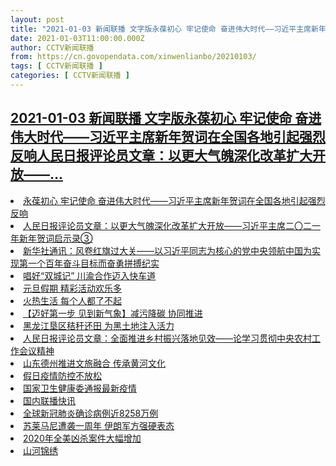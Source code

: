```yaml
---
layout: post
title: "2021-01-03 新闻联播 文字版永葆初心 牢记使命 奋进伟大时代——习近平主席新年贺词在全国各地引起强烈反响人民日报评论员文章：以更大气魄深化改革扩大开放——"
date: 2021-01-03T11:00:00.000Z
author: CCTV新闻联播
from: https://cn.govopendata.com/xinwenlianbo/20210103/
tags: [ CCTV新闻联播 ]
categories: [ CCTV新闻联播 ]
---
```

<!--1609671600000-->
[2021-01-03 新闻联播 文字版永葆初心 牢记使命 奋进伟大时代——习近平主席新年贺词在全国各地引起强烈反响人民日报评论员文章：以更大气魄深化改革扩大开放——...](https://cn.govopendata.com/xinwenlianbo/20210103/)
------

<div>
<li><a target="_blank" href="https://cn.govopendata.com/xinwenlianbo/20210103/#221828">永葆初心 牢记使命 奋进伟大时代——习近平主席新年贺词在全国各地引起强烈反响</a></li><li><a target="_blank" href="https://cn.govopendata.com/xinwenlianbo/20210103/#221829">人民日报评论员文章：以更大气魄深化改革扩大开放——习近平主席二〇二一年新年贺词启示录③</a></li><li><a target="_blank" href="https://cn.govopendata.com/xinwenlianbo/20210103/#221830">新华社通讯：风卷红旗过大关——以习近平同志为核心的党中央领航中国为实现第一个百年奋斗目标而奋勇拼搏纪实</a></li><li><a target="_blank" href="https://cn.govopendata.com/xinwenlianbo/20210103/#221831">唱好“双城记” 川渝合作迈入快车道</a></li><li><a target="_blank" href="https://cn.govopendata.com/xinwenlianbo/20210103/#221832">元旦假期 精彩活动欢乐多</a></li><li><a target="_blank" href="https://cn.govopendata.com/xinwenlianbo/20210103/#221833">火热生活 每个人都了不起</a></li><li><a target="_blank" href="https://cn.govopendata.com/xinwenlianbo/20210103/#221834">【迈好第一步 见到新气象】减污降碳 协同推进</a></li><li><a target="_blank" href="https://cn.govopendata.com/xinwenlianbo/20210103/#221835">黑龙江垦区秸秆还田 为黑土地注入活力</a></li><li><a target="_blank" href="https://cn.govopendata.com/xinwenlianbo/20210103/#221836">人民日报评论员文章：全面推进乡村振兴落地见效——论学习贯彻中央农村工作会议精神</a></li><li><a target="_blank" href="https://cn.govopendata.com/xinwenlianbo/20210103/#221837">山东德州推进文旅融合 传承黄河文化</a></li><li><a target="_blank" href="https://cn.govopendata.com/xinwenlianbo/20210103/#221838">假日疫情防控不放松</a></li><li><a target="_blank" href="https://cn.govopendata.com/xinwenlianbo/20210103/#221839">国家卫生健康委通报最新疫情</a></li><li><a target="_blank" href="https://cn.govopendata.com/xinwenlianbo/20210103/#221840">国内联播快讯</a></li><li><a target="_blank" href="https://cn.govopendata.com/xinwenlianbo/20210103/#221841">全球新冠肺炎确诊病例近8258万例</a></li><li><a target="_blank" href="https://cn.govopendata.com/xinwenlianbo/20210103/#221842">苏莱马尼遭袭一周年 伊朗军方强硬表态</a></li><li><a target="_blank" href="https://cn.govopendata.com/xinwenlianbo/20210103/#221843">2020年全美凶杀案件大幅增加</a></li><li><a target="_blank" href="https://cn.govopendata.com/xinwenlianbo/20210103/#221844">山河锦绣</a></li>
</div>
